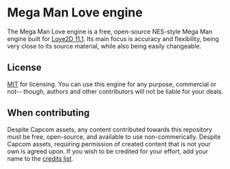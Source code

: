 # Mega Man Love engine
The Mega Man Love engine is a free, open-source NES-style Mega Man engine built for [Love2D 11.1](love2d.org). Its main focus is accuracy and flexibility, being very close to its source material, while also being easily changeable.

## License
[MIT](./LICENSE) for licensing. You can use this engine for any purpose, commercial or not-- though, authors and other contributors will not be liable for your deals.

## When contributing
Despite Capcom assets, any content contributed towards this repository must be free, open-source, and available to use non-commerically. Despite Capcom assets, requiring permission of created content that is not your own is agreed upon. If you wish to be credited for your effort, add your name to the [credits list](./CREDITS.md).
